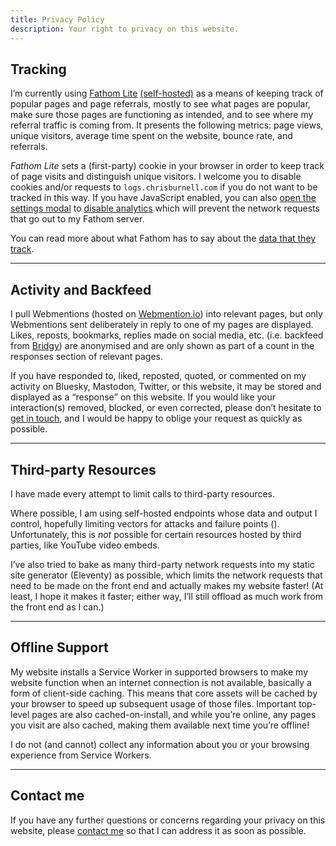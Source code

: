 ```yaml
---
title: Privacy Policy
description: Your right to privacy on this website.
---
```


<h2 id="tracking">Tracking</h2>

I’m currently using [Fathom Lite](https://usefathom.com/) [(self-hosted)](https://logs.chrisburnell.com) as a means of keeping track of popular pages and page referrals, mostly to see what pages are popular, make sure those pages are functioning as intended, and to see where my referral traffic is coming from. It presents the following metrics: page views, unique visitors, average time spent on the website, bounce rate, and referrals.

*Fathom Lite* sets a (first-party) cookie in your browser in order to keep track of page visits and distinguish unique visitors. I welcome you to disable cookies and/or requests to `logs.chrisburnell.com` if you do not want to be tracked in this way. If you have JavaScript enabled, you can also <a href="#settings">open the settings modal</a> to <a href="#analytics-toggle">disable analytics</a> which will prevent the network requests that go out to my Fathom server.

You can read more about what Fathom has to say about the [data that they track](https://github.com/usefathom/fathom/blob/master/docs/FAQ.md#what-data-does-fathom-track).

--------

<h2 id="activity">Activity and Backfeed</h2>

I pull Webmentions (hosted on [Webmention.io](https://webmention.io)) into relevant pages, but only Webmentions sent deliberately in reply to one of my pages are displayed. Likes, reposts, bookmarks, replies made on social media, etc. (i.e. backfeed from [Bridgy](https://brid.gy)) are anonymised and are only shown as part of a count in the responses section of relevant pages.

If you have responded to, liked, reposted, quoted, or commented on my activity on Bluesky, Mastodon, Twitter, or this website, it may be stored and displayed as a <q>response</q> on this website. If you would like your interaction(s) removed, blocked, or even corrected, please don’t hesitate to [get in touch](/about/#contact), and I would be happy to oblige your request as quickly as possible.

--------

<h2 id="third-party">Third-party Resources</h2>

I have made every attempt to limit calls to third-party resources.

Where possible, I am using self-hosted endpoints whose data and output I control, hopefully limiting vectors for attacks and failure points (). Unfortunately, this is *not* possible for certain resources hosted by third parties, like YouTube video embeds.

I’ve also tried to bake as many third-party network requests into my static site generator (Eleventy) as possible, which limits the network requests that need to be made on the front end and actually makes my website faster! (At least, I hope it makes it faster; either way, I’ll still offload as much work from the front end as I can.)

--------

<h2 id="offline">Offline Support</h2>

My website installs a Service Worker in supported browsers to make my website function when an internet connection is not available, basically a form of client-side caching. This means that core assets will be cached by your browser to speed up subsequent usage of those files. Important top-level pages are also cached-on-install, and while you’re online, any pages you visit are also cached, making them available next time you’re offline!

I do not (and cannot) collect any information about you or your browsing experience from Service Workers.

--------

<h2 id="contact">Contact me</h2>

If you have any further questions or concerns regarding your privacy on this website, please [contact me](/about/#contact) so that I can address it as soon as possible.
